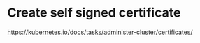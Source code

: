 # Create self signed certificate

https://kubernetes.io/docs/tasks/administer-cluster/certificates/
